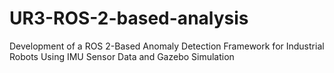# UR3-ROS-2-based-analysis
Development of a ROS 2-Based Anomaly Detection Framework for Industrial Robots Using IMU Sensor Data and Gazebo Simulation
